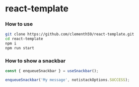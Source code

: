 # react-template

### How to use

```sh
git clone https://github.com/clementh59/react-template.git
cd react-template
npm i
npm run start
```

### How to show a snackbar

```js
const { enqueueSnackbar } = useSnackbar();

enqueueSnackbar('My message', notistackOptions.SUCCESS);
```
